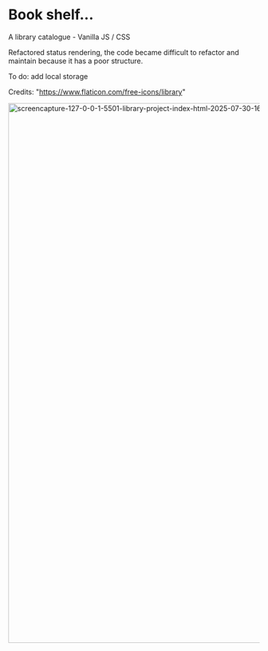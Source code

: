 # Book shelf...

A library catalogue - Vanilla JS / CSS 

Refactored status rendering, the code became difficult to refactor and maintain because it has a poor structure. 

To do: add local storage

Credits:
"https://www.flaticon.com/free-icons/library"

<img width="1920" height="1080" alt="screencapture-127-0-0-1-5501-library-project-index-html-2025-07-30-16_50_49" src="https://github.com/user-attachments/assets/478f1fb1-cbd5-4e70-a0c9-0571efe9f421" />
